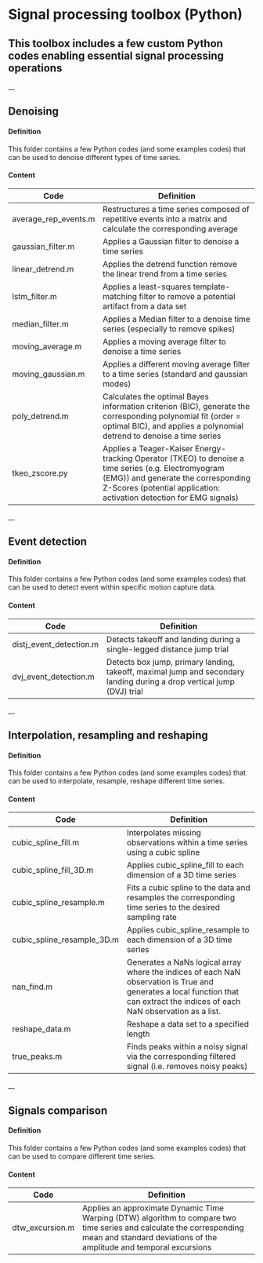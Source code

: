 # Signal processing toolbox (Python)

## This toolbox includes a few custom Python codes enabling essential signal processing operations

__
## Denoising

#### Definition
This folder contains a few Python codes (and some examples codes) that can be used to denoise different types of time series.

#### Content
    
| Code | Definition  |
| ---- |-------------|
| average\_rep\_events.m | Restructures a time series composed of repetitive events into a matrix and calculate the corresponding average |
| gaussian\_filter.m | Applies a Gaussian filter to denoise a time series |
| linear\_detrend.m | Applies the detrend function remove the linear trend from a time series |
| lstm\_filter.m | Applies a least-squares template-matching filter to remove a potential artifact from a data set |
| median\_filter.m | Applies a Median filter to a denoise time series (especially to remove spikes) |
| moving\_average.m | Applies a moving average filter to denoise a time series |
| moving\_gaussian.m | Applies a different moving average filter to a time series (standard and gaussian modes) |
| poly\_detrend.m | Calculates the optimal Bayes information criterion (BIC), generate the corresponding polynomial fit (order = optimal BIC), and applies a polynomial detrend to denoise a time series |
| tkeo\_zscore.py    | Applies a Teager-Kaiser Energy-tracking Operator (TKEO) to denoise a time series (e.g. Electromyogram (EMG)) and generate the corresponding Z-Scores (potential application: activation detection for EMG signals) |

__
## Event detection

#### Definition
This folder contains a few Python codes (and some examples codes) that can be used to detect event within specific motion capture data.

#### Content
    
| Code | Definition  |
| ---- |-------------|
| distj\_event\_detection.m | Detects takeoff and landing during a single-legged distance jump trial |
| dvj\_event\_detection.m | Detects box jump, primary landing, takeoff, maximal jump and secondary landing during a drop vertical jump (DVJ) trial |

__
## Interpolation, resampling and reshaping

#### Definition
This folder contains a few Python codes (and some examples codes) that can be used to interpolate, resample, reshape different time series.

#### Content
    
| Code | Definition  |
| ---- |-------------|
| cubic\_spline\_fill.m | Interpolates missing observations within a time series using a cubic spline |
| cubic\_spline\_fill_3D.m | Applies cubic_spline_fill to each dimension of a 3D time series |
| cubic\_spline\_resample.m | Fits a cubic spline to the data and resamples the corresponding time series to the desired sampling rate |
| cubic\_spline\_resample_3D.m | Applies cubic_spline_resample to each dimension of a 3D time series |
| nan\_find.m | Generates a NaNs logical array where the indices of each NaN observation is True and generates a local function that can extract the indices of each NaN observation as a list. |
| reshape\_data.m | Reshape a data set to a specified length |
| true\_peaks.m | Finds peaks within a noisy signal via the corresponding filtered signal (i.e. removes noisy peaks) |

__
## Signals comparison

#### Definition
This folder contains a few Python codes (and some examples codes) that can be used to compare different time series.

#### Content
    
| Code | Definition  |
| ---- |-------------|
| dtw\_excursion.m | Applies an approximate Dynamic Time Warping (DTW) algorithm to compare two time series and calculate the corresponding mean and standard deviations of the amplitude and temporal excursions |
